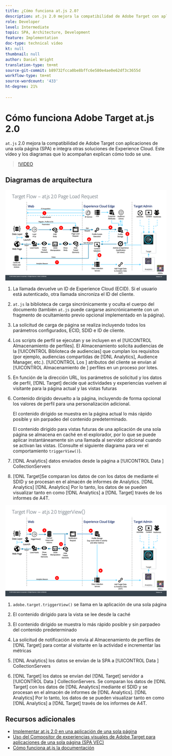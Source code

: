 ```yaml
---
title: ¿Cómo funciona at.js 2.0?
description: at.js 2.0 mejora la compatibilidad de Adobe Target con aplicaciones de una sola página (SPA) e integra otras soluciones de Experience Cloud. Este vídeo y los diagramas que lo acompañan explican cómo todo se une.
role: Developer
level: Intermediate
topic: SPA, Architecture, Development
feature: Implementation
doc-type: technical video
kt: null
thumbnail: null
author: Daniel Wright
translation-type: tm+mt
source-git-commit: b89732fcca0be8bffc6e580e4ae0e62df3c3655d
workflow-type: tm+mt
source-wordcount: '433'
ht-degree: 21%

---
```



# Cómo funciona Adobe Target at.js 2.0

`at.js` 2.0 mejora la compatibilidad de Adobe Target con aplicaciones de una sola página (SPA) e integra otras soluciones de Experience Cloud. Este vídeo y los diagramas que lo acompañan explican cómo todo se une.

>[!VIDEO](https://video.tv.adobe.com/v/26250?quality=12)

## Diagramas de arquitectura

![Comportamiento de at.js 2.0 al cargar la página](assets/pageload.png)

1. La llamada devuelve un ID de Experience Cloud (ECID). Si el usuario está autenticado, otra llamada sincroniza el ID del cliente.

1. `at.js` la biblioteca de carga sincrónicamente y oculta el cuerpo del documento (también `at.js` puede cargarse asincrónicamente con un fragmento de ocultamiento previo opcional implementado en la página).

1. La solicitud de carga de página se realiza incluyendo todos los parámetros configurados, ECID, SDID e ID de cliente.

1. Los scripts de perfil se ejecutan y se incluyen en el [!UICONTROL Almacenamiento de perfiles]. El Almacenamiento solicita audiencias de la [!UICONTROL Biblioteca de audiencias] que cumplan los requisitos (por ejemplo, audiencias compartidas de [!DNL Analytics], Audience Manager, etc.). [!UICONTROL Los ] atributos del cliente se envían al  [!UICONTROL Almacenamiento de ] perfiles en un proceso por lotes.
1. En función de la dirección URL, los parámetros de solicitud y los datos de perfil, [!DNL Target] decide qué actividades y experiencias vuelven al visitante para la página actual y las vistas futuras

1. Contenido dirigido devuelto a la página, incluyendo de forma opcional los valores de perfil para una personalización adicional.

   El contenido dirigido se muestra en la página actual lo más rápido posible y sin parpadeo del contenido predeterminado.

   El contenido dirigido para vistas futuras de una aplicación de una sola página se almacena en caché en el explorador, por lo que se puede aplicar instantáneamente sin una llamada al servidor adicional cuando se activan las vistas. (Consulte el siguiente diagrama para ver el comportamiento `triggerView()`).

1. [!DNL Analytics] datos enviados desde la página a  [!UICONTROL Data ] CollectionServers
1. [!DNL Target]Se comparan los datos de con los datos de mediante el SDID y se procesan en el almacén de informes de Analytics. [!DNL Analytics] [!DNL Analytics] Por lo tanto, los datos de se pueden visualizar tanto en como  [!DNL Analytics] a  [!DNL Target] través de los informes de A4T.

![Comportamiento de at.js 2.0 cuando se utiliza la función triggerView()](assets/triggerview.png)

1. `adobe.target.triggerView()` se llama en la aplicación de una sola página
1. El contenido dirigido para la vista se lee desde la caché

1. El contenido dirigido se muestra lo más rápido posible y sin parpadeo del contenido predeterminado

1. La solicitud de notificación se envía al Almacenamiento de perfiles de [!DNL Target] para contar al visitante en la actividad e incrementar las métricas
1. [!DNL Analytics] los datos se envían de la SPA a  [!UICONTROL Data ] CollectionServers

1. [!DNL Target] los datos se envían del  [!DNL Target] servidor a  [!UICONTROL Data ] CollectionServers. Se comparan los datos de [!DNL Target] con los datos de [!DNL Analytics] mediante el SDID y se procesan en el almacén de informes de [!DNL Analytics]. [!DNL Analytics] Por lo tanto, los datos de se pueden visualizar tanto en como  [!DNL Analytics] a  [!DNL Target] través de los informes de A4T.

## Recursos adicionales

* [Implementar at.js 2.0 en una aplicación de una sola página](implement-atjs-20-in-a-single-page-application.md)
* [Uso del Compositor de experiencias visuales de Adobe Target para aplicaciones de una sola página (SPA VEC)](../experiences/use-the-visual-experience-composer-for-single-page-applications.md)
* [Cómo funciona at.js la documentación](https://docs.adobe.com/content/help/en/target/using/implement-target/client-side/at-js/how-atjs-works.html)